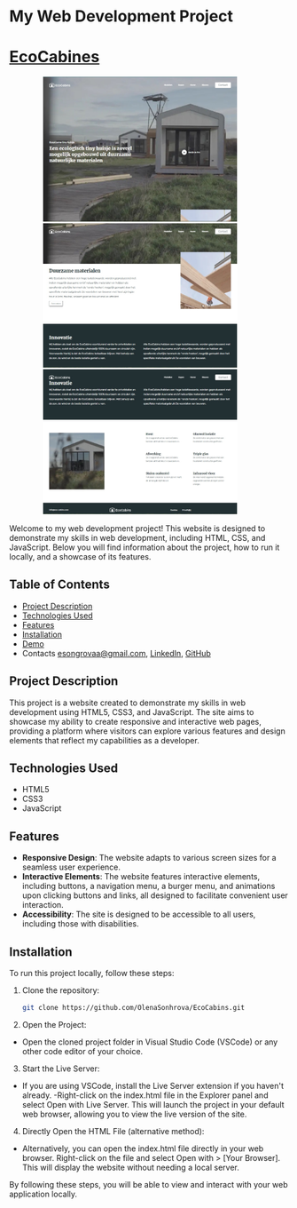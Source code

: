 # My Web Development Project
# [EcoCabines](https://olenasonhrova.github.io/EcoCabins/) 


<p align="center">
<img src="https://github.com/OlenaSonhrova/image/blob/main/EcoCabins1.jpg?raw=true" width="350">&nbsp;&nbsp;&nbsp;&nbsp;&nbsp;&nbsp;&nbsp;&nbsp;<img src="https://github.com/OlenaSonhrova/image/blob/main/EcoCabins2.jpg?raw=true" width="350">&nbsp;&nbsp;&nbsp;&nbsp;&nbsp;&nbsp;&nbsp;&nbsp;<img src="https://github.com/OlenaSonhrova/image/blob/main/EcoCabins3.jpg?raw=true" width="350">&nbsp;&nbsp;&nbsp;&nbsp;&nbsp;&nbsp;&nbsp;&nbsp;


Welcome to my web development project! This website is designed to demonstrate my skills in web development, including HTML, CSS, and JavaScript. Below you will find information about the project, how to run it locally, and a showcase of its features.

## Table of Contents

- [Project Description](#project-description)
- [Technologies Used](#technologies-used)
- [Features](#features)
- [Installation](#installation)
- [Demo](https://olenasonhrova.github.io/EcoCabins/)
- Contacts esongrovaa@gmail.com, [LinkedIn](https://www.linkedin.com/in/olena-sonhrova-05a8832a0), [GitHub](https://github.com/OlenaSonhrova)




## Project Description

This project is a website created to demonstrate my skills in web development using HTML5, CSS3, and JavaScript. The site aims to showcase my ability to create responsive and interactive web pages, providing a platform where visitors can explore various features and design elements that reflect my capabilities as a developer.

## Technologies Used

- HTML5
- CSS3
- JavaScript

## Features

- **Responsive Design**: The website adapts to various screen sizes for a seamless user experience.
- **Interactive Elements**: The website features interactive elements, including buttons, a navigation menu, a burger menu, and animations upon clicking buttons and links, all designed to facilitate convenient user interaction.
- **Accessibility**: The site is designed to be accessible to all users, including those with disabilities.

## Installation

To run this project locally, follow these steps:

1. Clone the repository:
   ```bash
   git clone https://github.com/OlenaSonhrova/EcoCabins.git

2. Open the Project:
- Open the cloned project folder in Visual Studio Code (VSCode) or any other code editor of your choice.
  
3. Start the Live Server:
- If you are using VSCode, install the Live Server extension if you haven't already.
-Right-click on the index.html file in the Explorer panel and select Open with Live Server. This will launch the project in your default web browser, allowing you to view the live version of the site.

4. Directly Open the HTML File (alternative method):
- Alternatively, you can open the index.html file directly in your web browser. Right-click on the file and select Open with > [Your Browser]. This will display the website without needing a local server.
  
By following these steps, you will be able to view and interact with your web application locally.


